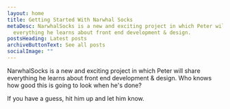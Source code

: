 ```yaml
---
layout: home
title: Getting Started With Narwhal Socks
metaDesc: NarwhalSocks is a new and exciting project in which Peter will share
  everything he learns about front end development & design.
postsHeading: Latest posts
archiveButtonText: See all posts
socialImage: ""
---
```

NarwhalSocks is a new and exciting project in which Peter will share everything he learns about front end development & design. Who knows how good this is going to look when he's done?

If you have a guess, hit him up and let him know.